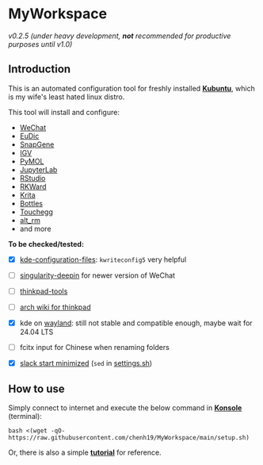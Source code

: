 # MyWorkspace
*v0.2.5 (under heavy development, **not** recommended for productive purposes until v1.0)*  

## Introduction
This is an automated configuration tool for freshly installed [**Kubuntu**](https://kubuntu.org/), which is my wife's least hated linux distro.  
  
This tool will install and configure:
- [WeChat](https://www.wechat.com/)
- [EuDic](https://www.eudic.net/)
- [SnapGene](https://www.snapgene.com/)
- [IGV](https://software.broadinstitute.org/software/igv/)
- [PyMOL](https://pymol.org/)
- [JupyterLab](https://github.com/jupyterlab/jupyterlab-desktop)
- [RStudio](https://www.rstudio.com/)
- [RKWard](https://rkward.kde.org/)
- [Krita](https://krita.org/)
- [Bottles](https://usebottles.com/)
- [Touchegg](https://github.com/JoseExposito/touchegg)
- [alt_rm](https://github.com/chenh19/alt_rm)
- and more

**To be checked/tested:**  

- [x] [kde-configuration-files](https://github.com/shalva97/kde-configuration-files): ```kwriteconfig5``` very helpful
- [ ] [singularity-deepin](https://github.com/brighill/singularity-deepin) for newer version of WeChat
- [ ] [thinkpad-tools](https://github.com/devksingh4/thinkpad-tools)
- [ ] [arch wiki for thinkpad](https://wiki.archlinux.org/index.php?search=Lenovo+ThinkPad+X1&title=Special%3ASearch&fulltext=Search)
- [x] kde on [wayland](https://wayland.freedesktop.org/): still not stable and compatible enough, maybe wait for 24.04 LTS
- [ ] fcitx input for Chinese when renaming folders
- [x] [slack start minimized](https://www.reddit.com/r/Slack/comments/qq6pjn/how_to_start_slack_minimized_on_linux/) (```sed``` in [settings.sh](https://github.com/chenh19/MyWorkspace/blob/main/src/settings.sh))


## How to use
Simply connect to internet and execute the below command in [**Konsole**](https://konsole.kde.org/) (terminal): 
```
bash <(wget -qO- https://raw.githubusercontent.com/chenh19/MyWorkspace/main/setup.sh)
```
Or, there is also a simple [**tutorial**](https://chenh19.github.io/MyWorkspace/) for reference.
